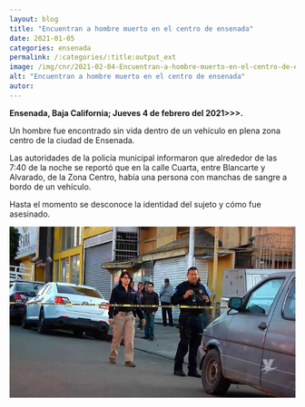 ```yaml
---
layout: blog
title: "Encuentran a hombre muerto en el centro de ensenada"
date: 2021-01-05
categories: ensenada
permalink: /:categories/:title:output_ext
image: /img/cnr/2021-02-04-Encuentran-a-hombre-muerto-en-el-centro-de-ensenada.jpg
alt: "Encuentran a hombre muerto en el centro de ensenada"
autor:
---
```


**Ensenada, Baja California; Jueves 4 de febrero del 2021>>>.** 

Un hombre fue encontrado sin vida dentro de un vehículo en plena zona centro de la ciudad de Ensenada.

Las autoridades de la policía municipal informaron que alrededor de las 7:40 de la noche se reportó  que en la calle Cuarta, entre Blancarte y Alvarado, de la Zona Centro, había una persona con manchas de sangre a bordo de un vehículo.

Hasta el momento se desconoce la identidad del sujeto y cómo fue asesinado.

<div id="carouselExampleSlidesOnly" class="carousel slide" data-ride="carousel">
  <div class="carousel-inner">
    <div class="carousel-item active">
       <img class="d-block w-100" src="/img/cnr/2021-02-04-Encuentran-a-hombre-muerto-en-el-centro-de-ensenada.jpg" loading="lazy"  alt="Encuentran a hombre muerto en el centro de ensenada">
    </div>
  </div>
</div>

